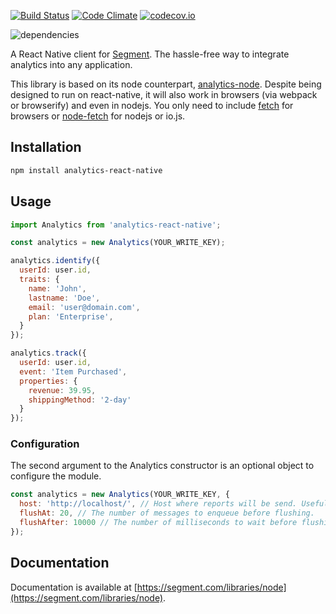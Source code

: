 [![Build Status](https://travis-ci.org/neiker/analytics-react-native.svg)](https://travis-ci.org/neiker/analytics-react-native) [![Code Climate](https://codeclimate.com/github/neiker/analytics-react-native/badges/gpa.svg)](https://codeclimate.com/github/neiker/analytics-react-native)
[![codecov.io](http://codecov.io/github/neiker/analytics-react-native/coverage.svg?branch=master)](http://codecov.io/github/neiker/analytics-react-native?branch=master)

![dependencies](https://david-dm.org/neiker/analytics-react-native.svg)

A React Native client for [Segment](https://segment.com). The hassle-free way to integrate analytics into any application.

This library is based on its node counterpart, [analytics-node](https://github.com/segmentio/analytics-node). Despite being designed to run on react-native, it will also work in browsers (via webpack or browserify) and even in nodejs. You only need to include [fetch](https://github.com/github/fetch) for browsers or [node-fetch](https://github.com/bitinn/node-fetch) for nodejs or io.js.

## Installation

```bash
npm install analytics-react-native
```

## Usage

```javascript
import Analytics from 'analytics-react-native';

const analytics = new Analytics(YOUR_WRITE_KEY);

analytics.identify({
  userId: user.id,
  traits: {
    name: 'John',
    lastname: 'Doe',
    email: 'user@domain.com',
    plan: 'Enterprise',
  }
});

analytics.track({
  userId: user.id,
  event: 'Item Purchased',
  properties: {
    revenue: 39.95,
    shippingMethod: '2-day'
  }
});
```

### Configuration
The second argument to the Analytics constructor is an optional object to configure the module.

```javascript
const analytics = new Analytics(YOUR_WRITE_KEY, {
  host: 'http://localhost/', // Host where reports will be send. Useful for debug.
  flushAt: 20, // The number of messages to enqueue before flushing.
  flushAfter: 10000 // The number of milliseconds to wait before flushing the queue automatically.
});
```

## Documentation

Documentation is available at [https://segment.com/libraries/node](https://segment.com/libraries/node).
